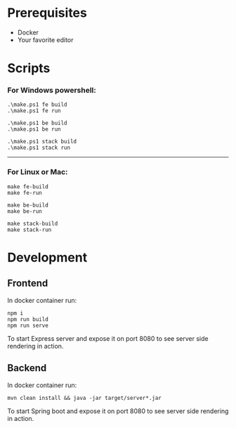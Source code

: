 
Prerequisites
=============
- Docker
- Your favorite editor

Scripts
=======

### For Windows powershell:

```
.\make.ps1 fe build
.\make.ps1 fe run
```
```
.\make.ps1 be build
.\make.ps1 be run
```
```
.\make.ps1 stack build
.\make.ps1 stack run
```
---
### For Linux or Mac:
```
make fe-build
make fe-run
```
```
make be-build
make be-run
```
```
make stack-build
make stack-run
```

Development
===========
## Frontend
In docker container run:
```
npm i
npm run build
npm run serve
```
To start Express server and expose it on port 8080 to see server side rendering in action.
## Backend
In docker container run:
```
mvn clean install && java -jar target/server*.jar
```
To start Spring boot and expose it on port 8080 to see server side rendering in action.
